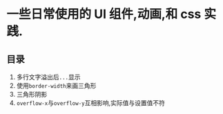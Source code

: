 # 一些日常使用的 UI 组件,动画,和 css 实践.

## 目录

1. 多行文字溢出后`...`显示
2. 使用`border-width`来画三角形
3. 三角形阴影
4. `overflow-x`与`overflow-y`互相影响,实际值与设置值不符
